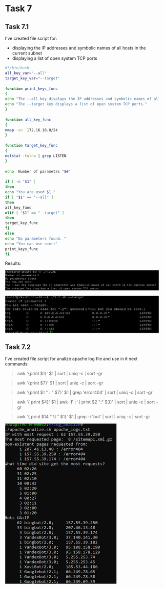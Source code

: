 # Task 7

## Task 7.1 
I've created file script for:
- displaying the IP addresses and symbolic names of all hosts in the current subnet
- displaying a list of open system TCP ports

```sh
#!/bin/bash
all_key_var="--all"
target_key_var="--target"

function print_keys_func
{
echo "The --all key displays the IP addresses and symbolic names of all hosts in the current subnet"
echo "The --target key displays a list of open system TCP ports."
}

function all_key_func
{
nmap -sn  172.16.10.0/24
}

function target_key_func
{
netstat -tulnp | grep LISTEN
}

echo  Number of parametrs "$#"

if [ -n "$1" ]
then
echo "You are used $1."
if [ "$1" == "--all" ]
then
all_key_func
elif [ "$1" == "--target" ]
then
target_key_func
fi
else
echo "No parameters found. "
echo "You can use next:"
print_keys_func
fi
```
Results:

![Link to 7.1-1](task7.1/task7.1-script-result-1.jpg)

![Link to 7.1-2](task7.1/task7.1-script-result-2.jpg)

## Task 7.2

I've created file script for analize apache log file and use in it next commands:

> awk '{print $1}' $1 | sort | uniq -c | sort -gr 

> awk '{print $7}' $1 | sort | uniq -c | sort -gr 

> awk '{print $1 " : " $7}' $1 | grep 'error404' | sort | uniq -c | sort -gr 

> awk '{ print $4}' $1 | awk -F : '{ print $2 ":" $3}' | sort | uniq -c | sort -gr 

> awk '{ print $14 " \t " $1}' $1 | grep -i 'bot' | sort | uniq -c | sort -gr 

![Link to 7.2](task7.2/task7.2-script-result.jpg)